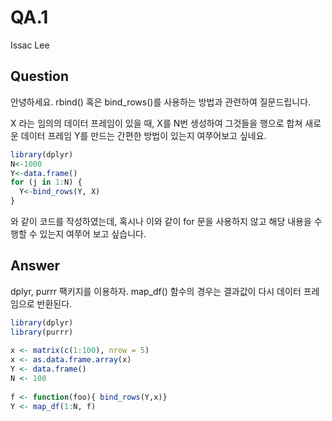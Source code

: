 # QA.1
Issac Lee

## Question
안녕하세요. rbind() 혹은 bind_rows()를 사용하는 방법과 관련하여 질문드립니다.

X 라는 임의의 데이터 프레임이 있을 때, X를 N번 생성하여 그것들을 행으로 합쳐 새로운 데이터 프레임 Y를 만드는 간편한 방법이 있는지 여쭈어보고 싶네요.

```r
library(dplyr)
N<-1000
Y<-data.frame()
for (j in 1:N) {
  Y<-bind_rows(Y, X)
}
```

와 같이 코드를 작성하였는데, 혹시나 이와 같이 for 문을 사용하지 않고 해당 내용을 수행할 수 있는지 여쭈어 보고 싶습니다.  

## Answer
dplyr, purrr 팩키지를 이용하자. map_df() 함수의 경우는 결과값이 다시 데이터 프레임으로 반환된다.


```r
library(dplyr)
library(purrr)
 
x <- matrix(c(1:100), nrow = 5)
x <- as.data.frame.array(x)
Y <- data.frame()
N <- 100
 
f <- function(foo){ bind_rows(Y,x)}
Y <- map_df(1:N, f)
```

